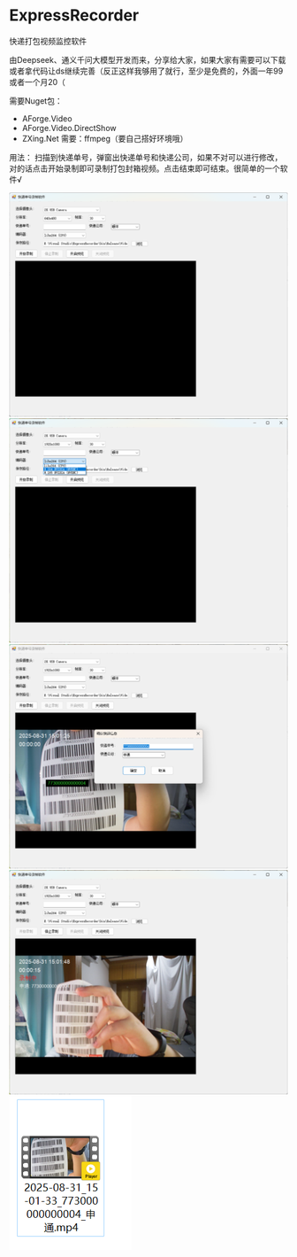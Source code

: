 # ExpressRecorder
快递打包视频监控软件

由Deepseek、通义千问大模型开发而来，分享给大家，如果大家有需要可以下载或者拿代码让ds继续完善（反正这样我够用了就行，至少是免费的，外面一年99或者一个月20（

需要Nuget包：
  - AForge.Video
  - AForge.Video.DirectShow
  - ZXing.Net
需要：ffmpeg（要自己搭好环境哦）

用法：
  扫描到快递单号，弹窗出快递单号和快递公司，如果不对可以进行修改，对的话点击开始录制即可录制打包封箱视频。点击结束即可结束。很简单的一个软件√

![软件截图](https://github.com/KongbaiOwO/ExpressRecorder/blob/main/readmeimgs/readmeimg1.png?raw=true)
![编码器](https://github.com/KongbaiOwO/ExpressRecorder/blob/main/readmeimgs/readmeimg2.png?raw=true)
![快递单扫描](https://github.com/KongbaiOwO/ExpressRecorder/blob/main/readmeimgs/readmeimg3.png?raw=true)
![打包录制](https://github.com/KongbaiOwO/ExpressRecorder/blob/main/readmeimgs/readmeimg4.png?raw=true)
![录制的视频](https://github.com/KongbaiOwO/ExpressRecorder/blob/main/readmeimgs/readmeimg5.png?raw=true)

